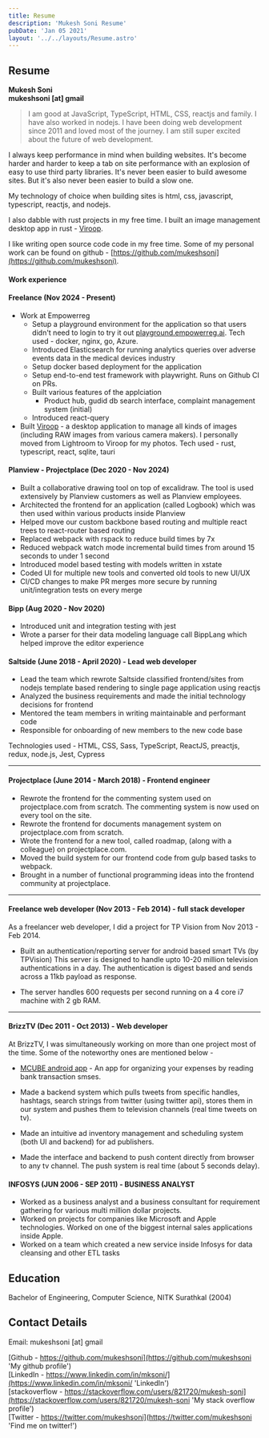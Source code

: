 ```yaml
---
title: Resume
description: 'Mukesh Soni Resume'
pubDate: 'Jan 05 2021'
layout: '../../layouts/Resume.astro'
---
```


## Resume

**Mukesh Soni**<br/>
**mukeshsoni [at] gmail**

> I am good at JavaScript, TypeScript, HTML, CSS, reactjs and family. I have also worked in nodejs. I have been doing web development since 2011 and loved most of the journey. I am still super excited about the future of web development.

I always keep performance in mind when building websites. It's become harder and harder to keep a tab on site performance with an explosion of easy to use third party libraries. It's never been easier to build awesome sites. But it's also never been easier to build a slow one.

My technology of choice when building sites is html, css, javascript, typescript, reactjs, and nodejs.

I also dabble with rust projects in my free time. I built an image management desktop app in rust - [Viroop](https://viroop.com).

I like writing open source code code in my free time. Some of my personal work can be found on github - [https://github.com/mukeshsoni](https://github.com/mukeshsoni).

#### Work experience

#### Freelance (Nov 2024 - Present)

- Work at Empowerreg
  - Setup a playground environment for the application so that users didn't need to login to try it out [playground.empowerreg.ai](https://playground.empowerreg.ai). Tech used - docker, nginx, go, Azure.
  - Introduced Elasticsearch for running analytics queries over adverse events data in the medical devices industry
  - Setup docker based deployment for the application
  - Setup end-to-end test framework with playwright. Runs on Github CI on PRs.
  - Built various features of the applciation
    - Product hub, gudid db search interface, complaint management system (initial)
  - Introduced react-query
- Built [Viroop](https://viroop.com) - a desktop application to manage all kinds of images (including RAW images from various camera makers). I personally moved from Lightroom to Viroop for my photos. Tech used - rust, typescript, react, sqlite, tauri

#### Planview - Projectplace (Dec 2020 - Nov 2024)

- Built a collaborative drawing tool on top of excalidraw. The tool is used extensively by Planview customers as well as Planview employees.
- Architected the frontend for an application (called Logbook) which was then used within various products inside Planview
- Helped move our custom backbone based routing and multiple react trees to react-router based routing
- Replaced webpack with rspack to reduce build times by 7x
- Reduced webpack watch mode incremental build times from around 15 seconds to under 1 second
- Introduced model based testing with models written in xstate
- Coded UI for multiple new tools and converted old tools to new UI/UX
- CI/CD changes to make PR merges more secure by running unit/integration tests on every merge

#### Bipp (Aug 2020 - Nov 2020)

- Introduced unit and integration testing with jest
- Wrote a parser for their data modeling language call BippLang which helped
  improve the editor experience

#### Saltside (June 2018 - April 2020) - Lead web developer

- Lead the team which rewrote Saltside classified frontend/sites from nodejs
  template based rendering to single page application using reactjs
- Analyzed the business requirements and made the initial technology decisions for frontend
- Mentored the team members in writing maintainable and performant code
- Responsible for onboarding of new members to the new code base

Technologies used - HTML, CSS, Sass, TypeScript, ReactJS, preactjs, redux, node.js, Jest, Cypress

---

#### Projectplace (June 2014 - March 2018) - Frontend engineer

- Rewrote the frontend for the commenting system used on projectplace.com from scratch. The commenting system is now used on every tool on the site.
- Rewrote the frontend for documents management system on projectplace.com from scratch.
- Wrote the frontend for a new tool, called roadmap, (along with a colleague) on projectplace.com.
- Moved the build system for our frontend code from gulp based tasks to webpack.
- Brought in a number of functional programming ideas into the frontend community at projectplace.

---

#### Freelance web developer (Nov 2013 - Feb 2014) - full stack developer

As a freelancer web developer, I did a project for TP Vision from Nov 2013 - Feb 2014.

- Built an authentication/reporting server for android based smart TVs (by TPVision)
  This server is designed to handle upto 10-20 million television authentications in a day. The authentication is digest based and sends across a 11kb payload as response.

- The server handles 600 requests per second running on a 4 core i7 machine with 2 gb RAM.

---

#### BrizzTV (Dec 2011 - Oct 2013) - Web developer

At BrizzTV, I was simultaneously working on more than one project most of the time. Some of the noteworthy ones are mentioned below -

- [MCUBE android app](https://play.google.com/store/apps/details?id=com.brizztv.mcube) - An app for organizing your expenses by reading bank transaction smses.

- Made a backend system which pulls tweets from specific handles, hashtags, search strings from twitter (using twitter api), stores them in our system and pushes them to television channels (real time tweets on tv).

- Made an intuitive ad inventory management and scheduling system (both UI and backend) for ad publishers.

- Made the interface and backend to push content directly from browser to any tv channel. The push system is real time (about 5 seconds delay).

#### INFOSYS (JUN 2006 - SEP 2011) - BUSINESS ANALYST

- Worked as a business analyst and a business consultant for requirement gathering for various multi million dollar projects.
- Worked on projects for companies like Microsoft and Apple technologies. Worked on one of the biggest internal sales applications inside Apple.
- Worked on a team which created a new service inside Infosys for data cleansing
  and other ETL tasks

## Education

Bachelor of Engineering, Computer Science, NITK Surathkal (2004)

## Contact Details

Email: mukeshsoni [at] gmail

[Github - https://github.com/mukeshsoni](https://github.com/mukeshsoni 'My github profile')<br/>
[LinkedIn - https://www.linkedin.com/in/mksoni/](https://www.linkedin.com/in/mksoni/ 'LinkedIn')<br />
[stackoverflow - https://stackoverflow.com/users/821720/mukesh-soni](https://stackoverflow.com/users/821720/mukesh-soni 'My stack overflow profile')<br />
[Twitter - https://twitter.com/mukeshsoni](https://twitter.com/mukeshsoni 'Find me on twitter!')<br/>
